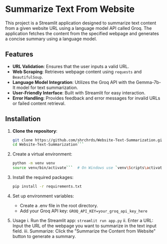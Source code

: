# Summarize Text From Website

This project is a Streamlit application designed to summarize text content from a given website URL using a language model API called Groq. The application fetches the content from the specified webpage and generates a concise summary using a language model.

## Features

- **URL Validation**: Ensures that the user inputs a valid URL.
- **Web Scraping**: Retrieves webpage content using `requests` and `BeautifulSoup`.
- **Language Model Integration**: Utilizes the Groq API with the Gemma-7b-It model for text summarization.
- **User-Friendly Interface**: Built with Streamlit for easy interaction.
- **Error Handling**: Provides feedback and error messages for invalid URLs or failed content retrieval.

## Installation

1. **Clone the repository**:
   ```bash
   git clone https://github.com/shrchrds/Website-Text-Summarization.git
   cd Website-Text-Summarization```

2. Create a virtual environment:
    ```bash
    python -m venv venv
    source venv/bin/activate```  # On Windows use `venv\Scripts\activate`

3. Install the required packages:
    ```bash
    pip install -r requirements.txt

4. Set up environment variables:
    - Create a .env file in the root directory.
    - Add your Groq API key:
    ```GROQ_API_KEY=your_groq_api_key_here```

5. Usage
    i. Run the Streamlit app:
        ```streamlit run app.py```
    ii. Enter a URL:
        Input the URL of the webpage you want to summarize in the text input field.
    iii. Summarize:
        Click the "Summarize the Content from Website" button to generate a summary.
